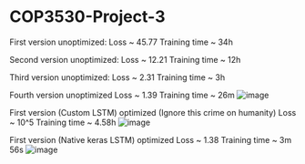 # COP3530-Project-3

First version unoptimized: 
Loss ~ 45.77
Training time ~ 34h

Second version unoptimized: 
Loss ~ 12.21
Training time ~ 12h

Third version unoptimized: 
Loss ~ 2.31
Training time ~ 3h

Fourth version unoptimized
Loss ~ 1.39
Training time ~ 26m
![image](https://github.com/user-attachments/assets/f2f7cdb1-ba83-40c4-984b-38a54cb129c4)

First version (Custom LSTM) optimized (Ignore this crime on humanity)
Loss ~ 10^5
Training time ~ 4.58h
![image](https://github.com/user-attachments/assets/87c1c524-f950-48d3-bf3a-ee668e0b1121)

First version (Native keras LSTM) optimized
Loss ~ 1.38
Training time ~ 3m 56s
![image](https://github.com/user-attachments/assets/002d7099-a69b-4bab-abc4-2cc6e6c44559)
